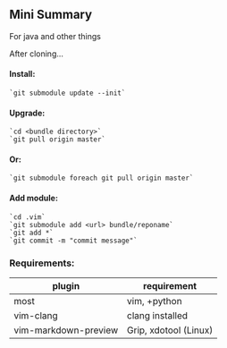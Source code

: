 ## Mini Summary

For java and other things

After cloning...


#### Install:
    `git submodule update --init`

#### Upgrade:
    `cd <bundle directory>` 
    `git pull origin master`

#### Or:
    `git submodule foreach git pull origin master`

#### Add module:
    `cd .vim`
    `git submodule add <url> bundle/reponame`
    `git add *`
    `git commit -m "commit message"`


### Requirements:
|plugin |requirement|
|---    |---        |
|most   | vim, +python |
|vim-clang   | clang installed |
|vim-markdown-preview | Grip, xdotool (Linux) |
